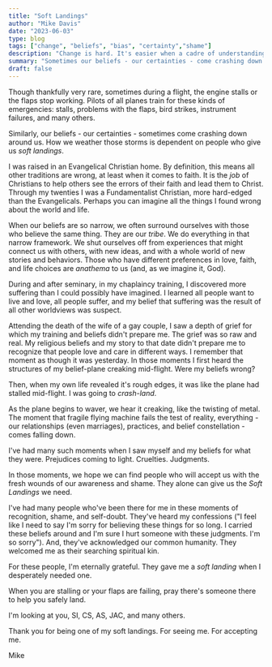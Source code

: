 ```yaml
---
title: "Soft Landings"
author: "Mike Davis"
date: "2023-06-03"
type: blog
tags: ["change", "beliefs", "bias", "certainty","shame"]
description: "Change is hard. It's easier when a cadre of understanding and gentle people come alongside us to make it easier."
summary: "Sometimes our beliefs - our certainties - come crashing down around us. How we weather those storms is dependent on the people..."
draft: false
---
```

Though thankfully very rare, sometimes during a flight, the engine stalls or the flaps stop working. Pilots of all planes train for these kinds of emergencies: stalls, problems with the flaps, bird strikes, instrument failures, and many others. 

Similarly, our beliefs - our certainties - sometimes come crashing down around us. How we weather those storms is dependent on people who give us *soft landings*.

I was raised in an Evangelical Christian home. By definition, this means all other traditions are wrong, at least when it comes to faith. It is the *job* of Christians to help others see the errors of their faith and lead them to Christ. Through my twenties I was a Fundamentalist Christian, more hard-edged than the Evangelicals. Perhaps you can imagine all the things I found wrong about the world and life. 

When our beliefs are so narrow, we often surround ourselves with those who believe the same thing. They are our *tribe*. We do everything in that narrow framework. We shut ourselves off from experiences that might connect us with others, with new ideas, and with a whole world of new stories and behaviors. Those who have different preferences in love, faith, and life choices are *anathema* to us (and, as we imagine it, God). 

During and after seminary, in my chaplaincy training, I discovered more suffering than I could possibly have imagined. I learned all people want to live and love, all people suffer, and my belief that suffering was the result of all other worldviews was suspect. 

Attending the death of the wife of a gay couple, I saw a depth of grief for which my training and beliefs didn't prepare me. The grief was so raw and real. My religious beliefs and my story to that date didn't prepare me to recognize that people love and care in different ways. I remember that moment as though it was yesterday. In those moments I first heard the structures of my belief-plane creaking mid-flight. Were my beliefs wrong?

Then, when my own life revealed it's rough edges, it was like the plane had stalled mid-flight. I was going to *crash-land*. 

As the plane begins to waver, we hear it creaking, like the twisting of metal. The moment that fragile flying machine fails the test of reality, everything - our relationships (even marriages), practices, and belief constellation - comes falling down. 

I've had many such moments when I saw myself and my beliefs for what they were. Prejudices coming to light. Cruelties. Judgments. 

In those moments, we hope we can find people who will accept us with the fresh wounds of our awareness and shame. They alone can give us the *Soft Landings* we need. 

I've had many people who've been there for me in these moments of recognition, shame, and self-doubt. They've heard my confessions ("I feel like I need to say I'm sorry for believing these things for so long. I carried these beliefs around and I'm sure I hurt someone with these judgments. I'm so sorry"). And, they've acknowledged our common humanity. They welcomed me as their searching spiritual kin. 

For these people, I'm eternally grateful. They gave me a *soft landing* when I desperately needed one. 

When you are stalling or your flaps are failing, pray there's someone there to help you safely land.

I'm looking at you, SI, CS, AS, JAC, and many others.

Thank you for being one of my soft landings. For seeing me. For accepting me. 

Mike 

